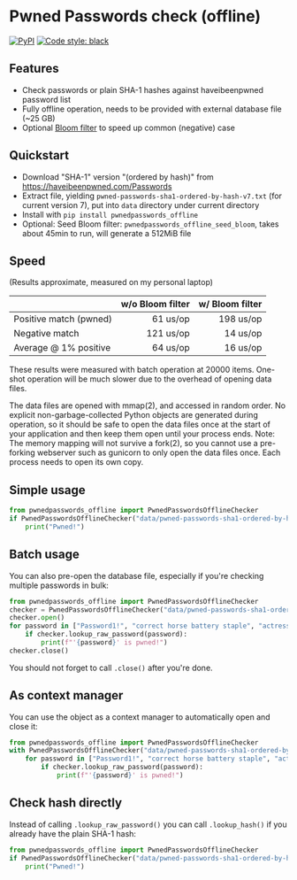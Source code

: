 # Pwned Passwords check (offline)

[![PyPI](https://img.shields.io/pypi/v/pwnedpasswords-offline)](https://pypi.org/project/pwnedpasswords-offline/)
[![Code style: black](https://img.shields.io/badge/code%20style-black-000000.svg)](https://github.com/psf/black)

## Features

 * Check passwords or plain SHA-1 hashes against haveibeenpwned password list
 * Fully offline operation, needs to be provided with external database file (~25 GB)
 * Optional [Bloom filter](https://en.wikipedia.org/wiki/Bloom_filter) to speed up common (negative) case

## Quickstart

* Download "SHA-1" version "(ordered by hash)" from https://haveibeenpwned.com/Passwords
* Extract file, yielding `pwned-passwords-sha1-ordered-by-hash-v7.txt` (for current version 7), put into `data` directory under current directory
* Install with `pip install pwnedpasswords_offline`
* Optional: Seed Bloom filter: `pwnedpasswords_offline_seed_bloom`, takes about 45min to run, will generate a 512MiB file

## Speed

(Results approximate, measured on my personal laptop)

|                        | w/o Bloom filter | w/ Bloom filter |
|------------------------|-----------------:|----------------:|
| Positive match (pwned) |         61 us/op |       198 us/op |
| Negative match         |        121 us/op |        14 us/op |
| Average @ 1% positive  |         64 us/op |        16 us/op |

These results were measured with batch operation at 20000 items. One-shot operation will be much slower due to the overhead of opening data files.

The data files are opened with mmap(2), and accessed in random order. No explicit non-garbage-collected Python objects are generated during operation, so it should be safe to open the data files once at the start of your application and then keep them open until your process ends. Note: The memory mapping will not survive a fork(2), so you cannot use a pre-forking webserver such as gunicorn to only open the data files once. Each process needs to open its own copy. 

## Simple usage
````python
from pwnedpasswords_offline import PwnedPasswordsOfflineChecker
if PwnedPasswordsOfflineChecker("data/pwned-passwords-sha1-ordered-by-hash-v7.txt").lookup_raw_password("Password1!"):
    print("Pwned!")
````

## Batch usage
You can also pre-open the database file, especially if you're checking multiple passwords in bulk:

````python
from pwnedpasswords_offline import PwnedPasswordsOfflineChecker
checker = PwnedPasswordsOfflineChecker("data/pwned-passwords-sha1-ordered-by-hash-v7.txt")
checker.open()
for password in ["Password1!", "correct horse battery staple", "actress stapling driver placidly swivel doorknob"]:
    if checker.lookup_raw_password(password):
        print(f"'{password}' is pwned!")
checker.close()
````

You should not forget to call `.close()` after you're done.

## As context manager

You can use the object as a context manager to automatically open and close it:

`````python
from pwnedpasswords_offline import PwnedPasswordsOfflineChecker
with PwnedPasswordsOfflineChecker("data/pwned-passwords-sha1-ordered-by-hash-v7.txt") as checker:
    for password in ["Password1!", "correct horse battery staple", "actress stapling driver placidly swivel doorknob"]:
        if checker.lookup_raw_password(password):
            print(f"'{password}' is pwned!")
`````

## Check hash directly

Instead of calling `.lookup_raw_password()` you can call `.lookup_hash()` if you already have the plain SHA-1 hash:

````python
from pwnedpasswords_offline import PwnedPasswordsOfflineChecker
if PwnedPasswordsOfflineChecker("data/pwned-passwords-sha1-ordered-by-hash-v7.txt").lookup_hash("32CA9FD4B3F319419F2EA6F883BF45686089498D"):
    print("Pwned!")
````
